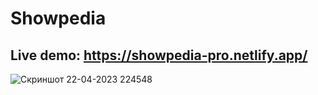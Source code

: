 # Showpedia

## Live demo: https://showpedia-pro.netlify.app/


![Скриншот 22-04-2023 224548](https://user-images.githubusercontent.com/122162390/233801377-4a66e8ab-575b-456f-8f53-cb0cc662dfbe.jpg)
